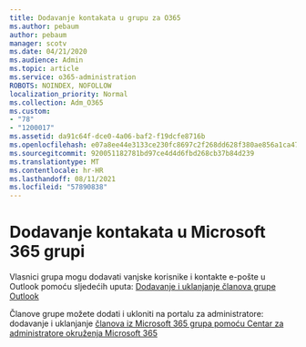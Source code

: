 ```yaml
---
title: Dodavanje kontakata u grupu za O365
ms.author: pebaum
author: pebaum
manager: scotv
ms.date: 04/21/2020
ms.audience: Admin
ms.topic: article
ms.service: o365-administration
ROBOTS: NOINDEX, NOFOLLOW
localization_priority: Normal
ms.collection: Adm_O365
ms.custom:
- "78"
- "1200017"
ms.assetid: da91c64f-dce0-4a06-baf2-f19dcfe8716b
ms.openlocfilehash: e07a8ee44e3133ce230fc8697c2f268dd628f380ae856a1ca479d6da7bde7e4b
ms.sourcegitcommit: 920051182781bd97ce4d4d6fbd268cb37b84d239
ms.translationtype: MT
ms.contentlocale: hr-HR
ms.lasthandoff: 08/11/2021
ms.locfileid: "57890838"
---
```

# <a name="add-contacts-to-a-microsoft-365-group"></a>Dodavanje kontakata u Microsoft 365 grupi

Vlasnici grupa mogu dodavati vanjske korisnike i kontakte e-pošte u Outlook pomoću sljedećih uputa: [Dodavanje i uklanjanje članova grupe Outlook](https://support.office.com/article/3b650f4a-5c9b-4f94-a1bb-0cca4b1091de?wt.mc_id=add_contacts_group.aspx)
  
Članove grupe možete dodati i ukloniti na portalu za administratore: dodavanje i uklanjanje [članova iz Microsoft 365 grupa pomoću Centar za administratore okruženja Microsoft 365](https://docs.microsoft.com/microsoft-365/admin/create-groups/add-or-remove-members-from-groups)